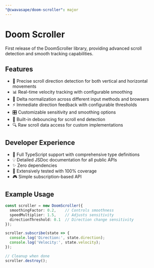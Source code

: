 ```yaml
---
"@cwavasape/doom-scroller": major
---
```


# Doom Scroller

First release of the DoomScroller library, providing advanced scroll detection and smooth tracking capabilities.

## Features

- 🎯 Precise scroll direction detection for both vertical and horizontal movements
- 📊 Real-time velocity tracking with configurable smoothing
- 🔄 Delta normalization across different input methods and browsers
- ⚡ Immediate direction feedback with configurable thresholds
- 🎛️ Customizable sensitivity and smoothing options
- 🧮 Built-in debouncing for scroll end detection
- 🔍 Raw scroll data access for custom implementations

## Developer Experience

- 📝 Full TypeScript support with comprehensive type definitions
- 💡 Detailed JSDoc documentation for all public APIs
- ✨ Zero dependencies
- 🧪 Extensively tested with 100% coverage
- 🎮 Simple subscription-based API

## Example Usage

```typescript
const scroller = new DoomScroller({
  smoothingFactor: 0.2,    // Controls smoothness
  speedMultiplier: 1.5,    // Adjusts sensitivity
  directionThreshold: 0.1  // Direction change sensitivity
});

scroller.subscribe(state => {
  console.log('Direction:', state.direction);
  console.log('Velocity:', state.velocity);
});

// Cleanup when done
scroller.destroy();
```
